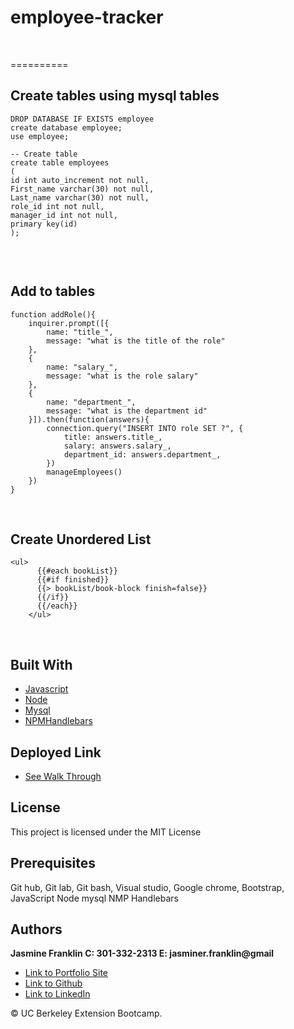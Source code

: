 # employee-tracker

<br>

==========

## Create tables using mysql tables

```
DROP DATABASE IF EXISTS employee
create database employee;
use employee;

-- Create table  
create table employees
(
id int auto_increment not null,
First_name varchar(30) not null,
Last_name varchar(30) not null,
role_id int not null,
manager_id int not null,
primary key(id)
);


```
<br>

## Add to tables

```
function addRole(){
    inquirer.prompt([{
        name: "title_",
        message: "what is the title of the role"
    },
    {
        name: "salary_",
        message: "what is the role salary"
    },
    {
        name: "department_",
        message: "what is the department id"
    }]).then(function(answers){
        connection.query("INSERT INTO role SET ?", {
            title: answers.title_,
            salary: answers.salary_,
            department_id: answers.department_,
        })
        manageEmployees()
    })
}
```
<br>

## Create Unordered List

```
<ul>
      {{#each bookList}}
      {{#if finished}}
      {{> bookList/book-block finish=false}}
      {{/if}}
      {{/each}}
    </ul>
```

<br>

## Built With

* [Javascript](https://developer.mozilla.org/en-US/docs/Web/JavaScript)
* [Node](https://nodejs.org/en/)
* [Mysql](https://www.mysql.com/)
* [NPMHandlebars](https://handlebarsjs.com/)


## Deployed Link

* [See Walk Through](https://drive.google.com/file/d/1EBszgNwq7ELFLu8ChNjBIlKkee-Gg-7_/view)

## License

This project is licensed under the MIT License 

## Prerequisites

Git hub,
Git lab,
Git bash,
Visual studio,
Google chrome,
Bootstrap,
JavaScript
Node
mysql
NMP Handlebars
## Authors

**Jasmine Franklin C: 301-332-2313 E: jasminer.franklin@gmail** 

- [Link to Portfolio Site](https://jas-f.github.io/responsive-portfolio/)
- [Link to Github](https://github.com/)
- [Link to LinkedIn](https://www.linkedin.com/in/jasmine-franklin-8b08ba121)

<p>&copy; UC Berkeley Extension Bootcamp.</p>


